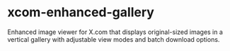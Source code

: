 # xcom-enhanced-gallery
Enhanced image viewer for X.com that displays original-sized images in a vertical gallery with adjustable view modes and batch download options.
